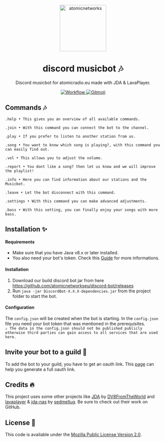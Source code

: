 <p align="center">
  <a href="https://atomicnetworks.eu">
    <img alt="atomicnetworks" src="https://cdn.atomicnetworks.eu/logo/coloured.png" width="150" />
  </a>
</p>
<h1 align="center">
  discord musicbot 🎶
</h1>

<p align="center">
  Discord musicbot for atomicradio.eu made with JDA & LavaPlayer.
</p>
<p align="center">
  <a href="https://github.com/atomicnetworkseu/discord-bot/actions">
      <img src="https://github.com/atomicnetworkseu/discord-bot/workflows/Java%20CI%20with%20Maven/badge.svg" alt="Workflow">
  </a> 
  <a href="https://gitmoji.carloscuesta.me">
      <img src="https://img.shields.io/badge/gitmoji-%20😜%20😍-FFDD67.svg?style=flat-square" alt="Gitmoji">
  </a>  
</p>

## Commands 🎶
```
.help • This gives you an overview of all available commands.
````
```
.join • With this command you can connect the bot to the channel.
````
```
.play • If you prefer to listen to another station from us.
````
```
.song • You want to know which song is playing?, with this command you can easily find out.
````
```
.vol • This allows you to adjust the volume.
````
```
.report • You dont like a song? then let us know and we will improve the playlist!
````
```
.info • Here you can find information about our stations and the Musicbot.
````
```
.leave • Let the bot disconnect with this command.
````
```
.settings • With this command you can make advanced adjustments.
````
```
.bass • With this setting, you can finally enjoy your songs with more bass.
````

## Installation ✨
#### Requirements
* Make sure that you have Java v8.x or later installed.
* You also need your bot's token. Check this <a href="https://anidiots.guide/getting-started/getting-started-long-version">Guide</a> for more informations.

#### Installation
1. Download our build discord bot jar from here <a href="https://github.com/atomicnetworkseu/discord-bot/releases">https://github.com/atomicnetworkseu/discord-bot/releases</a>
2. Run `java -jar DiscordBot-X.X.X-dependencies.jar` from the project folder to start the bot.

#### Configuration
The `config.json` will be created when the bot is starting. In the `config.json` file you need your bot token that was mentioned in the prerequisites.<br>
`⚠️ The data in the config.json should not be published publicly otherwise third parties can gain access to all services that are used here. `

## Invite your bot to a guild 📨
To add the bot to your guild, you have to get an oauth link. This <a href="https://finitereality.github.io/permissions-calculator/?v=0">page</a> can help you generate a full oauth link.

## Credits 🔥
This project uses some other projects like <a href="https://github.com/DV8FromTheWorld/JDA">JDA</a> by <a href="https://github.com/DV8FromTheWorld">DV8FromTheWorld</a> and <a href="https://github.com/sedmelluq/lavaplayer">lavaplayer</a> & <a href="https://github.com/sedmelluq/jda-nas">jda-nas</a> by <a href="https://github.com/sedmelluq">sedmelluq</a>. Be sure to check out their work on GitHub.

## License 📑
This code is available under the <a href="https://github.com/atomicnetworkseu/discord-bot/blob/master/LICENSE">Mozilla Public License Version 2.0</a>.

